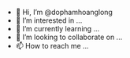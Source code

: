 - 👋 Hi, I’m @dophamhoanglong
- 👀 I’m interested in ...
- 🌱 I’m currently learning ...
- 💞️ I’m looking to collaborate on ...
- 📫 How to reach me ...

<!---
dophamhoanglong/dophamhoanglong is a ✨ special ✨ repository because its `README.md` (this file) appears on your GitHub profile.
You can click the Preview link to take a look at your changes.
--->
